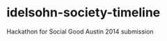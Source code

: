 idelsohn-society-timeline
=========================

Hackathon for Social Good Austin 2014 submission
